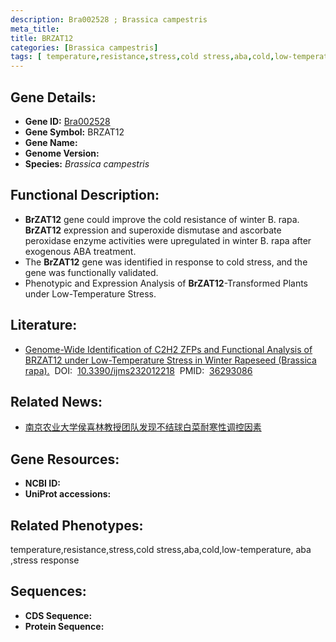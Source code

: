 ```yaml
---
description: Bra002528 ; Brassica campestris
meta_title:
title: BRZAT12
categories: [Brassica campestris]
tags: [ temperature,resistance,stress,cold stress,aba,cold,low-temperature, aba ,stress response ]
---
```


## Gene Details:
- **Gene ID:**	[Bra002528]()
- **Gene Symbol:** BRZAT12
- **Gene Name:** 
- **Genome Version:** []()
- **Species:** *Brassica campestris*

## Functional Description:
   - **BrZAT12** gene could improve the cold resistance of winter B. rapa. **BrZAT12** expression and superoxide dismutase and ascorbate peroxidase enzyme activities were upregulated in winter B. rapa after exogenous ABA treatment.
   - The **BrZAT12** gene was identified in response to cold stress, and the gene was functionally validated.
   - Phenotypic and Expression Analysis of **BrZAT12**-Transformed Plants under Low-Temperature Stress.

## Literature:
   - [Genome-Wide Identification of C2H2 ZFPs and Functional Analysis of BRZAT12 under Low-Temperature Stress in Winter Rapeseed (Brassica rapa).]( https://www.mdpi.com/1422-0067/23/20/12218)&nbsp;&nbsp;DOI:&nbsp;&nbsp;[10.3390/ijms232012218](https://www.mdpi.com/1422-0067/23/20/12218)&nbsp;&nbsp;PMID:&nbsp;&nbsp;[36293086](https://pubmed.ncbi.nlm.nih.gov/36293086/)

## Related News:
   - [南京农业大学侯喜林教授团队发现不结球白菜耐寒性调控因素](https://mp.weixin.qq.com/s?__biz=MzIyOTY2NDYyNQ==&mid=2247588396&idx=7&sn=0d55e7a75e2b1c48e2cc8d0be44cbf76&chksm=e9483e8d31c03a6807a932e62aef60aa3edc16be4421a71ce73bbb7a1ab2cca7ec2aac03f526&scene=27#wechat_redirect)

## Gene Resources:
- **NCBI ID:** [](https://www.ncbi.nlm.nih.gov/gene/?term=)
- **UniProt accessions:** [](https://www.uniprot.org/uniprotkb//entry)

## Related Phenotypes:
temperature,resistance,stress,cold stress,aba,cold,low-temperature, aba ,stress response

## Sequences:
- **CDS Sequence:**
- **Protein Sequence:**
